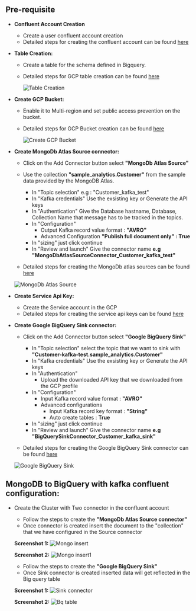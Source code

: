 ## Pre-requisite
- **Confluent Account Creation**
  * Create a user confluent account creation
  * Detailed steps for creating the confluent account can be found [here](https://docs.confluent.io/cloud/current/get-started/index.html)

- **Table Creation:**
  * Create a table for the schema defined in Bigquery.
  * Detailed steps for GCP table creation can be found [here](https://cloud.google.com/bigquery/docs/tables)
  
    ![Table Creation](https://github.com/mongodb-partners/MongoDb-BigQuery-Workshops/assets/109083730/24d38411-a9ad-47e6-808c-237645f94fbd)

- **Create GCP Bucket:**
  * Enable it to Multi-region and set public access prevention on the bucket.
  * Detailed steps for GCP Bucket creation can be found [here](https://cloud.google.com/storage/docs/creating-buckets)
  
    ![Create GCP Bucket](https://github.com/mongodb-partners/MongoDb-BigQuery-Workshops/assets/109083730/ac0b96df-e37e-4b61-bcb4-86206f294a11)
  
- **Create MongoDb Atlas Source connector:**
  * Click on the Add Connector button select **"MongoDb Atlas Source"**
  * Use the collection **"sample_analytics.Customer"** from the sample data provided by the MongoDB Atlas.
    - In "Topic selection" e.g : "Customer_kafka_test"
    - In "Kafka credentials" Use the exsisting key or Generate the API keys
    - In "Authentication" Give the Database hastname, Database, Collection Name that message has to be tracked in the topics.
    - In "Configuration" 
        * Output Kafka record value format : **"AVRO"**
        * Advanced Configuration
            **"Publish full document only" : True**
    - In "sizing" just click continue 
    - In "Review and launch" Give the connector name **e.g "MongoDbAtlasSourceConnector_Customer_kafka_test"**
  
  * Detailed steps for creating the MongoDb atlas sources can be found [here](https://docs.confluent.io/cloud/current/connectors/cc-mongo-db-source.hl#)
 
   ![MongoDb Atlas Source](https://github.com/mongodb-partners/MongoDb-BigQuery-Workshops/assets/109083730/0f6f64ed-8b6c-485b-bb4b-7e6d369d15e2)

- **Create Service Api Key:**
  * Create the Service account in the GCP
  * Detailed steps for creating the service api keys can be found [here](https://developers.google.com/workspace/guides/create-credentials)

- **Create Google BigQuery Sink connector:**
  * Click on the Add Connector button select **"Google BigQuery Sink"**
    - In "Topic selection" select the topic that we want to sink with **"Customer-kafka-test.sample_analytics.Customer"**
    - In "Kafka credentials" Use the exsisting key or Generate the API keys
    - In "Authentication"
        * Upload the downloaded API key that we downloaded from the GCP profile
    - In "Configuration"
       * Input Kafka record value format : **"AVRO"**
       * Advanced configurations
           - Input Kafka record key format : **"String"**
           - Auto create tables : **True**
    - In "sizing" just click continue 
    - In "Review and launch" Give the connector name **e.g "BigQuerySinkConnector_Customer_kafka_sink"**

  * Detailed steps for creating the Google BigQuery Sink connector can be found [here](https://docs.confluent.io/cloud/current/connectors/cc-gcp-bigquery-sink.html)
 
   ![Google BigQuery Sink](https://github.com/mongodb-partners/MongoDb-BigQuery-Workshops/assets/109083730/cc2f1e06-cc50-4186-add7-dc9acbbd02fc)
## MongoDB to BigQuery with kafka confluent configuration:
  * Create the Cluster with Two connector in the confluent account
     - Follow the steps to create the **"MongoDb Atlas Source connector"**
     - Once connector is created insert the document to the "collection" that we have configured in the Source connector

     **Screenshot 1:**
       ![Mongo insert](https://github.com/mongodb-partners/MongoDb-BigQuery-Workshops/assets/109083730/cc9708b1-b5e9-4ce6-b036-f0fd0c147f93)

     **Screenshot 2:**
       ![Mongo insert1](https://github.com/mongodb-partners/MongoDb-BigQuery-Workshops/assets/109083730/2f1d4174-a386-488c-939c-761f63ee6755)

     - Follow the steps to create the **"Google BigQuery Sink"**
     - Once Sink connector is created inserted data will get reflected in the Big query table

     **Screenshot 1:**
       ![Sink connector](https://github.com/mongodb-partners/MongoDb-BigQuery-Workshops/assets/109083730/ab96dc11-78e3-4942-a1ce-96e2fdd7ed58)

     **Screenshot 2:**
       ![Bq table](https://github.com/mongodb-partners/MongoDb-BigQuery-Workshops/assets/109083730/58682ba4-9364-470a-96ca-5e0e1278ce97)
     
